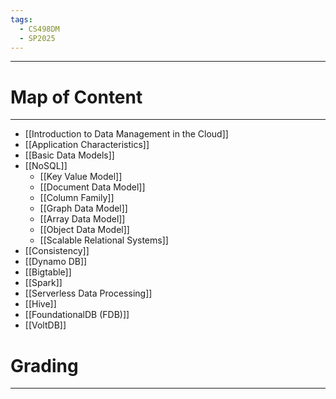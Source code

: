 ```yaml
---
tags:
  - CS498DM
  - SP2025
---
```

---
# Map of Content
---
- [[Introduction to Data Management in the Cloud]]
- [[Application Characteristics]]
- [[Basic Data Models]]
- [[NoSQL]]
	- [[Key Value Model]]
	- [[Document Data Model]]
	- [[Column Family]]
	- [[Graph Data Model]]
	- [[Array Data Model]]
	- [[Object Data Model]]
	- [[Scalable Relational Systems]]
- [[Consistency]]
- [[Dynamo DB]]
- [[Bigtable]]
- [[Spark]]
- [[Serverless Data Processing]]
- [[Hive]]
- [[FoundationalDB (FDB)]]
- [[VoltDB]]
# Grading
---
